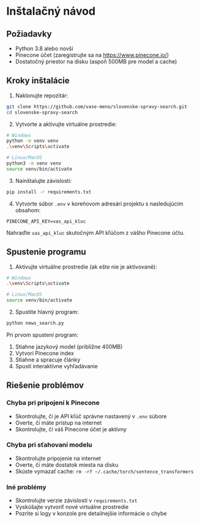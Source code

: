 # Inštalačný návod

## Požiadavky
- Python 3.8 alebo novší
- Pinecone účet (zaregistrujte sa na https://www.pinecone.io/)
- Dostatočný priestor na disku (aspoň 500MB pre model a cache)

## Kroky inštalácie

1. Naklonujte repozitár:
```bash
git clone https://github.com/vase-meno/slovenske-spravy-search.git
cd slovenske-spravy-search
```

2. Vytvorte a aktivujte virtuálne prostredie:
```bash
# Windows
python -m venv venv
.\venv\Scripts\activate

# Linux/MacOS
python3 -m venv venv
source venv/bin/activate
```

3. Nainštalujte závislosti:
```bash
pip install -r requirements.txt
```

4. Vytvorte súbor `.env` v koreňovom adresári projektu s nasledujúcim obsahom:
```
PINECONE_API_KEY=vas_api_kluc
```
Nahraďte `vas_api_kluc` skutočným API kľúčom z vášho Pinecone účtu.

## Spustenie programu

1. Aktivujte virtuálne prostredie (ak ešte nie je aktivované):
```bash
# Windows
.\venv\Scripts\activate

# Linux/MacOS
source venv/bin/activate
```

2. Spustite hlavný program:
```bash
python news_search.py
```

Pri prvom spustení program:
1. Stiahne jazykový model (približne 400MB)
2. Vytvorí Pinecone index
3. Stiahne a spracuje články
4. Spustí interaktívne vyhľadávanie

## Riešenie problémov

### Chyba pri pripojení k Pinecone
- Skontrolujte, či je API kľúč správne nastavený v `.env` súbore
- Overte, či máte prístup na internet
- Skontrolujte, či váš Pinecone účet je aktívny

### Chyba pri sťahovaní modelu
- Skontrolujte pripojenie na internet
- Overte, či máte dostatok miesta na disku
- Skúste vymazať cache: `rm -rf ~/.cache/torch/sentence_transformers`

### Iné problémy
- Skontrolujte verzie závislostí v `requirements.txt`
- Vyskúšajte vytvoriť nové virtuálne prostredie
- Pozrite si logy v konzole pre detailnejšie informácie o chybe 
